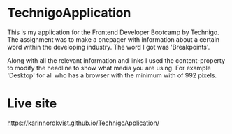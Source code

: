 # TechnigoApplication
This is my application for the Frontend Developer Bootcamp by Technigo. 
The assignment was to make a onepager with information about a certain word within the developing industry. 
The word I got was 'Breakpoints'. 

Along with all the relevant information and links I used the content-property to modify the headline to show what media you are using. For example 'Desktop' for all who has a browser with the minimum with of 992 pixels. 

# Live site
https://karinnordkvist.github.io/TechnigoApplication/

